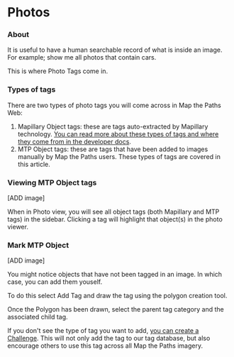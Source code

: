 # Photos

### About

It is useful to have a human searchable record of what is inside an image. For example; show me all photos that contain cars.

This is where Photo Tags come in.

### Types of tags

There are two types of photo tags you will come across in Map the Paths Web:

1. Mapillary Object tags: these are tags auto-extracted by Mapillary technology. [You can read more about these types of tags and where they come from in the developer docs](../../developer-docs/functions/photos.md#get-mapillary-photo-object-data).
2. MTP Object tags: these are tags that have been added to images manually by Map the Paths users. These types of tags are covered in this article.

### Viewing MTP Object tags

\[ADD image\]

When in Photo view, you will see all object tags \(both Mapillary and MTP tags\) in the sidebar. Clicking a tag will highlight that object\(s\) in the photo viewer.

### Mark MTP Object

\[ADD image\]

You might notice objects that have not been tagged in an image. In which case, you can add them youself.

To do this select Add Tag and draw the tag using the polygon creation tool.

Once the Polygon has been drawn, select the parent tag category and the associated child tag.

If you don't see the type of tag you want to add, [you can create a Challenge](../challenges/). This will not only add the tag to our tag database, but also encourage others to use this tag across all Map the Paths imagery.



